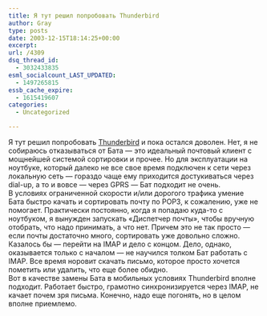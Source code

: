 ```yaml
---
title: Я тут решил попробовать Thunderbird
author: Gray
type: posts
date: 2003-12-15T18:14:25+00:00
excerpt:
url: /4309
dsq_thread_id:
  - 3032433835
esml_socialcount_LAST_UPDATED:
  - 1497265815
essb_cache_expire:
  - 1615419607
categories:
  - Uncategorized

---
```








Я тут решил попробовать <a href="http://mozilla.org/products/thunderbird/" target="_blank">Thunderbird</a> и пока остался доволен. Нет, я не собираюсь отказываться от Бата &#8212; это идеальный почтовый клиент с мощнейшей системой сортировки и прочее. Но для эксплуатации на ноутбуке, который далеко не все свое время подключен к сети через локальную сеть &#8212; гораздо чаще ему приходится достукиваться через dial-up, а то и вовсе &#8212; через GPRS &#8212; Бат подходит не очень.  
В условиях ограниченной скорости и/или дорогого трафика умение Бата быстро качать и сортировать почту по POP3, к сожалению, уже не помогает. Практически постоянно, когда я попадаю куда-то с ноутбуком, я вынужден запускать &#171;Диспетчер почты&#187;, чтобы вручную отобрать, что надо принимать, а что нет. Причем это не так просто &#8212; если почты достаточно много, сортировать уже довольно сложно.  
Казалось бы &#8212; перейти на IMAP и дело с концом. Дело, однако, оказывается только с началом &#8212; не научился толком Бат работать с IMAP. Все время норовит скачать письмо, которое просто хочется пометить или удалить, что еще более обидно.  
Вот в качестве замены Бата в мобильных условиях Thunderbird вполне подходит. Работает быстро, грамотно синхронизируется через IMAP, не качает почем зря письма. Конечно, надо еще погонять, но в целом вполне приемлемо.